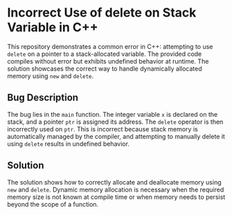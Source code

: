 # Incorrect Use of delete on Stack Variable in C++

This repository demonstrates a common error in C++: attempting to use `delete` on a pointer to a stack-allocated variable.  The provided code compiles without error but exhibits undefined behavior at runtime. The solution showcases the correct way to handle dynamically allocated memory using `new` and `delete`.

## Bug Description
The bug lies in the `main` function. The integer variable `x` is declared on the stack, and a pointer `ptr` is assigned its address. The `delete` operator is then incorrectly used on `ptr`. This is incorrect because stack memory is automatically managed by the compiler, and attempting to manually delete it using `delete` results in undefined behavior. 

## Solution
The solution shows how to correctly allocate and deallocate memory using `new` and `delete`.  Dynamic memory allocation is necessary when the required memory size is not known at compile time or when memory needs to persist beyond the scope of a function.